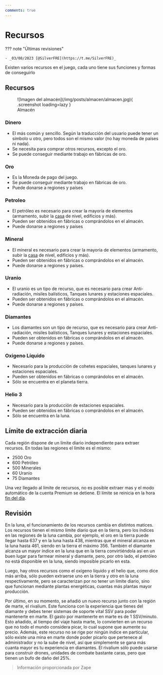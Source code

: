 ```yaml
---
comments: true
---
```


# Recursos

??? note "Últimas revisiones"

    - _03/08/2023 [@SilverFRE](https://t.me/SilverFRE)_

Existen varios recursos en el juego, cada uno tiene sus funciones y formas de conseguirlo

## Recursos

<figure markdown>
  ![Imagen del almacén](/img/posts/almacen/almacen.jpg){ .screenshot loading=lazy }
  <figcaption>Almacén</figcaption>
</figure>

### Dinero

- El más común y sencillo. Según la traducción del usuario puede tener un símbolo u otro, pero todos son el mismo valor (no hay moneda de países ni nada).
- Se necesita para comprar otros recursos, excepto el oro.
- Se puede conseguir mediante trabajo en fábricas de oro.

### Oro

- Es la Moneda de pago del juego.
- Se puede conseguir mediante trabajo en fábricas de oro.
- Puede donarse a regiones y países

### Petroleo

- El petróleo es necesario para crear la mayoría de elementos (armamento, subir la [casa](../../1.-Perfil/Casa/) de nivel, edificios y más).
- Pueden ser obtenidos en fábricas o comprándolos en el almacén.
- Puede donarse a regiones y países

### Mineral

- El mineral es necesario para crear la mayoría de elementos (armamento, subir la [casa](../../1.-Perfil/Casa/) de nivel, edificios y más).
- Pueden ser obtenidos en fábricas o comprándolos en el almacén.
- Puede donarse a regiones y países.

### Uranio

- El uranio es un tipo de recurso, que es necesario para crear Anti-radiación, misiles balísticos, Tanques lunares y estaciones espaciales.
- Pueden ser obtenidos en fábricas o comprándolos en el almacén.
- Puede donarse a regiones y países.

### Diamantes

- Los diamantes son un tipo de recurso, que es necesario para crear Anti-radiación, misiles balísticos, Tanques lunares y estaciones espaciales.
- Pueden ser obtenidos en fábricas o comprándolos en el almacén.
- Puede donarse a regiones y países.

### Oxigeno Líquido

- Necesario para la producción de cohetes espaciales, tanques lunares y estaciones espaciales.
- Pueden ser obtenidos en fábricas o comprándolos en el almacén.
- Sólo se encuentra en el planeta tierra.

### Helio 3

- Necesario para la producción de estaciones espaciales.
- Pueden ser obtenidos en fábricas o comprándolos en el almacén.
- Sólo se encuentra en la luna.

## Límite de extracción diaria

Cada región dispone de un límite diario independiente para extraer recursos. En todas las regiones el límite es el mismo:

- 2500 Oro
- 600 Petróleo
- 500 Minerales
- 60 Uranio
- 75 Diamantes

Una vez llegado al límite de recursos, no es posible extraer mas y el modo automático de la cuenta Premium se detiene. El límite se reinicia en la hora [fin del día](/1.-Perfil/Fin-del-Dia/).

## Revisión

En la luna, el funcionamiento de los recursos cambia en distintos matices. Los recursos tienen el mismo límite diario que en la tierra, pero los índices en las regiones de la luna cambia, por ejemplo, el oro en la tierra puede llegar hasta 637 y en la luna hasta 438, mientras que el mineral alcanza en la luna hasta 461, siendo en la tierra el máximo 356. También el diamante alcanza un mayor índice en la luna que en la tierra convirtiéndola así en un buen lugar para farmear mineral y diamante, pero, por otro lado, el petróleo no está disponible en la luna, siendo imposible picarlo en esta.

Luego, hay otros recursos como el oxígeno líquido y el helio que, como dice más arriba, sólo pueden extraerse uno en la tierra y otro en la luna respectivamente, pero se caracterizan por no tener un límite diario, sino que funcionan mediante plantas energéticas, cuantas más plantas mayor producción.

Por último, en su momento, se añadió un nuevo recurso junto con la región de marte, el rivalium. Este funciona con la experiencia que tienes del diamante y debes tener sistemas de soporte vital SSV para poder mantenerte en marte. El gasto por mantenerte en marte es de 1 SSV/minuto. Esto añadido, al tiempo del viaje hasta marte, lo convierten en un recurso que no todo el mundo considera picar, lo cual supone que aumente su precio. Además, este recurso no se rige por ningún índice en particular, sólo existe una mina en marte donde poder picarlo que pertenece al administrador y no la sube de nivel, así que simplemente se gana más cuanta mayor es tu experiencia en diamantes. El rivalium sólo puede usarse para construir drones, unidades de combate bastante caras, pero que tienen un bufo de daño del 25%.

> Información proporcionada por Zape
